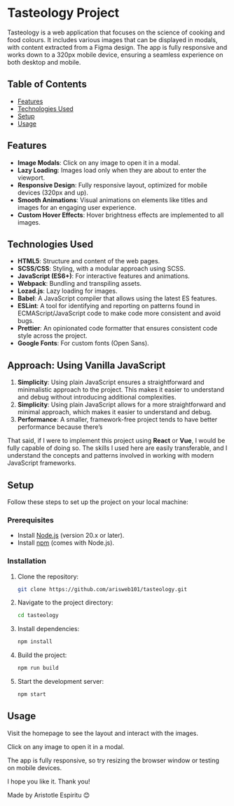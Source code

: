 # Tasteology Project

Tasteology is a web application that focuses on the science of cooking and food colours. It includes various images that can be displayed in modals, with content extracted from a Figma design. The app is fully responsive and works down to a 320px mobile device, ensuring a seamless experience on both desktop and mobile.

## Table of Contents

- [Features](#features)
- [Technologies Used](#technologies-used)
- [Setup](#setup)
- [Usage](#usage)

## Features

- **Image Modals**: Click on any image to open it in a modal.
- **Lazy Loading**: Images load only when they are about to enter the viewport.
- **Responsive Design**: Fully responsive layout, optimized for mobile devices (320px and up).
- **Smooth Animations**: Visual animations on elements like titles and images for an engaging user experience.
- **Custom Hover Effects**: Hover brightness effects are implemented to all images.

## Technologies Used

- **HTML5**: Structure and content of the web pages.
- **SCSS/CSS**: Styling, with a modular approach using SCSS.
- **JavaScript (ES6+)**: For interactive features and animations.
- **Webpack**: Bundling and transpiling assets.
- **Lozad.js**: Lazy loading for images.
- **Babel**: A JavaScript compiler that allows using the latest ES features.
- **ESLint**: A tool for identifying and reporting on patterns found in ECMAScript/JavaScript code to make code more consistent and avoid bugs.
- **Prettier**: An opinionated code formatter that ensures consistent code style across the project.
- **Google Fonts**: For custom fonts (Open Sans).

## Approach: Using Vanilla JavaScript

1. **Simplicity**: Using plain JavaScript ensures a straightforward and minimalistic approach to the project. This makes it easier to understand and debug without introducing additional complexities.
2. **Simplicity**: Using plain JavaScript allows for a more straightforward and minimal approach, which makes it easier to understand and debug.
3. **Performance**: A smaller, framework-free project tends to have better performance because there’s

That said, if I were to implement this project using **React** or **Vue**, I would be fully capable of doing so. The skills I used here are easily transferable, and I understand the concepts and patterns involved in working with modern JavaScript frameworks.

## Setup

Follow these steps to set up the project on your local machine:

### Prerequisites

- Install [Node.js](https://nodejs.org/) (version 20.x or later).
- Install [npm](https://www.npmjs.com/) (comes with Node.js).

### Installation

1. Clone the repository:

    ```bash
    git clone https://github.com/arisweb101/tasteology.git

    ```

2. Navigate to the project directory:

    ```bash
    cd tasteology
    ```

3. Install dependencies:

    ```bash
    npm install
    ```

4. Build the project:

    ```bash
    npm run build
    ```

5. Start the development server:

    ```bash
    npm start
    ```

## Usage

Visit the homepage to see the layout and interact with the images.

Click on any image to open it in a modal.

The app is fully responsive, so try resizing the browser window or testing on mobile devices.

I hope you like it. Thank you!

Made by Aristotle Espiritu 😊
